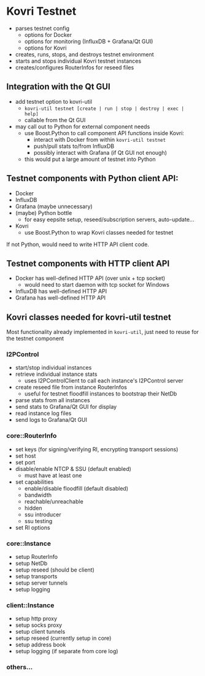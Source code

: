 # Kovri Testnet

- parses testnet config
  - options for Docker
  - options for monitoring (InfluxDB + Grafana/Qt GUI)
  - options for Kovri
- creates, runs, stops, and destroys testnet environment
- starts and stops individual Kovri testnet instances
- creates/configures RouterInfos for reseed files

## Integration with the Qt GUI

- add testnet option to kovri-util
  - `kovri-util testnet [create | run | stop | destroy | exec | help]`
  - callable from the Qt GUI
- may call out to Python for external component needs
  - use Boost.Python to call component API functions inside Kovri:
    - interact with Docker from within `kovri-util testnet`
    - push/pull stats to/from InfluxDB
    - possibly interact with Grafana (if Qt GUI not enough)
  - this would put a large amount of testnet into Python

## Testnet components with Python client API:

- Docker
- InfluxDB
- Grafana (maybe unnecessary)
- (maybe) Python bottle
  - for easy eepsite setup, reseed/subscription servers, auto-update...
- Kovri
  - use Boost.Python to wrap Kovri classes needed for testnet

If not Python, would need to write HTTP API client code.

## Testnet components with HTTP client API

- Docker has well-defined HTTP API (over unix + tcp socket)
  - would need to start daemon with tcp socket for Windows
- InfluxDB has well-defined HTTP API
- Grafana has well-defined HTTP API

## Kovri classes needed for kovri-util testnet

Most functionality already implemented in `kovri-util`, just need to reuse for the testnet component

### I2PControl

- start/stop individual instances
- retrieve individual instance stats
  - uses I2PControlClient to call each instance's I2PControl server
- create reseed file from instance RouterInfos
  - useful for testnet floodfill instances to bootstrap their NetDb
- parse stats from all instances
- send stats to Grafana/Qt GUI for display
- read instance log files
- send logs to Grafana/Qt GUI

### core::RouterInfo

- set keys (for signing/verifying RI, encrypting transport sessions)
- set host
- set port
- disable/enable NTCP & SSU (default enabled)
  - must have at least one
- set capabilities
  - enable/disable floodfill (default disabled)
  - bandwidth
  - reachable/unreachable
  - hidden
  - ssu introducer
  - ssu testing
- set RI options

### core::Instance

- setup RouterInfo
- setup NetDb
- setup reseed (should be client)
- setup transports
- setup server tunnels
- setup logging
 
### client::Instance

- setup http proxy
- setup socks proxy
- setup client tunnels
- setup reseed (currently setup in core)
- setup address book
- setup logging (if separate from core log)

### others...
